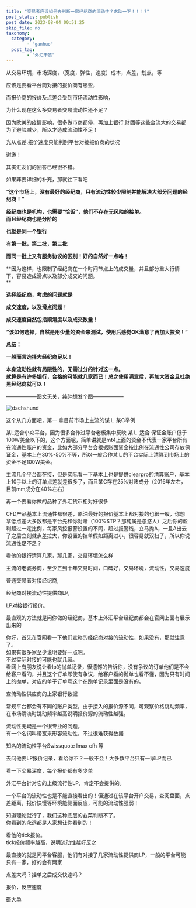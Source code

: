 ```yaml
---
title: "交易者应该如何去判断一家经纪商的流动性？求助一下！！！?"
post_status: publish
post_date: 2023-08-04 00:51:25
skip_file: no
taxonomy:
  category:
        - "ganhuo"
  post_tag:
        - "外汇干货"
---
```


从交易环境，市场深度，（宽度，弹性，速度）成本，点差，划点，等

应该是要看平台商对接的报价商有哪些，

而报价商的报价及点差会受到市场流动性影响，

为什么现在这么多交易者交易流动性还不足？

因为欧美的疫情影响，很多做市商都停，再加上银行.财团等这些金流大的交易都为了避险减少，所以才造成流动性不足！

光从点差.报价速度只能判别平台对接报价商的状况

谢邀！

其实汇友们的回答已经很不错。

如果非要详细的补充，那就往下看吧

**“这个市场上，没有最好的经纪商，只有流动性较少限制并能解决大部分问题的经纪商！”**

**经纪商也是机构，也需要“恰饭”，他们不存在无风险的接单。  
而且经纪商也是分阶的**

**也就是同一个银行**

**有第一批，第二批，第三批**

**而同一批上又有服务协议的区别！好的自然好一点咯！**

**因为这样，也限制了经纪商在一个时间节点上的成交量，并且部分重大行情下，容易造成滑点以及部分成交的问题。  
**

**选择经纪商，考虑的问题就是**

**成交速度，以及滑点问题！**

**成交速度自然包括顺滑度以及成交数量！**

**“该如何选择，自然是用少量的资金来测试，使用后感觉OK满意了再加大投资！”**

**总结：**

**一般而言选择大经纪商足以！**

**本身流动性就有局限性的，无需过分的针对这一点。  
就算是有许多银行，合格的可能就几家而已！总之使用满意后，再加大资金且杜绝黑经纪商就可以！**

——————图文无关，纯碎想发个图——————

![dachshund](https://img.dgrhw.net/upload/images/huihu/2020/04/14/111240333.gif)

这个从几方面吧，第一 拿目前市场上主流的谋Ｌ 某C举例

某L适合小众平台，因为很多合作过平台老板集中反映 某Ｌ 适合 保证金账户低于100Ｗ美金以下的，这个方面呢，简单讲就是mt4上面的资金不代表一家平台所有在流通性账户的资金，比如大部分平台会根据账面资金按比例在流通性公司存放保证金，基本上在30%-50%不等，所以一般合作某Ｌ的平台实际上清算到市场上的资金不足100Ｗ美金。

主流几个平台都在接，但是实际看一下基本上也是提供clearpro的清算账户，基本上10手以上的订单点差就差很多了，而且某C存在25%对赌成分（2016年左右，目前mm成分在40%左右）

再一个要看你做的品种了外汇货币相对好很多

CFD产品基本上流通性都很差，原油最好的报价基本上都对接的也很一般，你想拿低点差大多数都是平台先和你对赌（100%STP？那纯属是忽悠人）之后你的盈利超过一定比例，每家风控报警设置的不同，超过报警线，立马抛A，一旦A出去了之后立刻就点差拉大，你设置的挂单假如距离过小，很容易就双扫了，所以你说流通性足不足？

看他的银行清算几家，那几家，交易环境怎么样

主流的老婆券商，至少五到十年交易时间，口碑好，交易环境，流动性，交易速度

普通交易者对接经纪商,

经纪商对接流动性提供商LP,

LP对接银行报价。

最直观的方法就是问你做的经纪商，基本上外汇平台经纪商都会在官网上面有展示出来的

你好，首先在官网看一下他们宣称的经纪商对接的流动性，如果没有，那就注意了。  
如果有很多家至少说明要好一点吧。  
不过实际对接的可能也就几家。  
看网上有朋友说让看lp的抛单记录，很遗憾的告诉你，没有争议的订单他们是不会给客户看的，并且这个订单即使有争议，给客户看的抛单也看不懂，因为只有时间上的抛单，对应的单子订单号这个在跑单记录里面是没有的。

查流动性供应商的上家银行数据

常规平台都会有不同的账户类型，由于接入的报价源不同，可观察价格跳动频率，在市场清淡时跳动频率越高说明报价源的流动性越强。

流动性无疑是一个很专业的问题。  
有一个名词叫带宽来形容流动性，不过很难获得数据

知名的流动性平台Swissquote lmax cfh 等

去问他要LP报价记录，看给你不？一般不会！大多数平台只有一家LP而已

看一下交易深度，每个报价都有多少单

外汇平台针对它的上级流行性LP，肯定不会提供的。

一个平台的流动性也是不能直接看出的！但通过在该平台开户交易，查阅盘面，点差距离，报价快慢等环境能侧面反应，可能的流动性强弱！

知道理论就行了，我们这种底层的韭菜判断不了。  
你看到的永远都是人家想让你看到的！

看他的tick报价。  
tick报价频率越高，说明流动性越好反之

最直接的就是问平台客服，他们有对接了几家流动性提供商LP，一般的平台可能只有一家，好的会有两家

点差大吗？挂单之后成交快速吗？

报价，反应速度

砸大单
